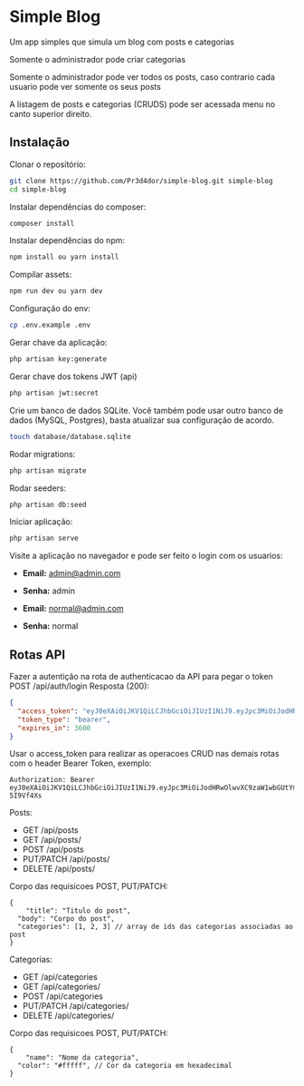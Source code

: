 # Simple Blog

Um app simples que simula um blog com posts e categorias

Somente o administrador pode criar categorias

Somente o administrador pode ver todos os posts, caso contrario cada usuario pode
ver somente os seus posts

A listagem de posts e categorias (CRUDS) pode ser acessada menu no canto superior direito.

## Instalação

Clonar o repositório:

```sh
git clone https://github.com/Pr3d4dor/simple-blog.git simple-blog
cd simple-blog
```

Instalar dependências do composer:

```sh
composer install
```

Instalar dependências do npm:

```sh
npm install ou yarn install
```

Compilar assets:

```sh
npm run dev ou yarn dev
```

Configuração do env:

```sh
cp .env.example .env
```

Gerar chave da aplicação:

```sh
php artisan key:generate
```

Gerar chave dos tokens JWT (api)

```sh
php artisan jwt:secret
```

Crie um banco de dados SQLite. Você também pode usar outro banco de dados (MySQL, Postgres), basta atualizar sua configuração de acordo.

```sh
touch database/database.sqlite
```

Rodar migrations:

```sh
php artisan migrate
```

Rodar seeders:

```sh
php artisan db:seed
```

Iniciar aplicação:

```sh
php artisan serve
```

Visite a aplicação no navegador e pode ser feito o login com os usuarios:

- **Email:** admin@admin.com
- **Senha:** admin

- **Email:** normal@admin.com
- **Senha:** normal

## Rotas API

Fazer a autentição na rota de authenticacao da API para pegar o token
POST /api/auth/login
Resposta (200):
```json
{
  "access_token": "eyJ0eXAiOiJKV1QiLCJhbGciOiJIUzI1NiJ9.eyJpc3MiOiJodHRwOlwvXC9zaW1wbGUtYmxvZy50ZXN0XC9hcGlcL2F1dGhcL2xvZ2luIiwiaWF0IjoxNTY2MDkxMzAzLCJleHAiOjE1NjYwOTQ5MDMsIm5iZiI6MTU2NjA5MTMwMywianRpIjoidmpoaW1mMUFFYzhyY2w2dCIsInN1YiI6MiwicHJ2IjoiMjNiZDVjODk0OWY2MDBhZGIzOWU3MDFjNDAwODcyZGI3YTU5NzZmNyJ9.Mj1om79DdL0ppJI_hzzVuxFac1jD9rjO9I-5I9Vf4Xs",
  "token_type": "bearer",
  "expires_in": 3600
}
```

Usar o access_token para realizar as operacoes CRUD nas demais rotas com o header Bearer Token, exemplo:
```
Authorization: Bearer eyJ0eXAiOiJKV1QiLCJhbGciOiJIUzI1NiJ9.eyJpc3MiOiJodHRwOlwvXC9zaW1wbGUtYmxvZy50ZXN0XC9hcGlcL2F1dGhcL2xvZ2luIiwiaWF0IjoxNTY2MDkxMzAzLCJleHAiOjE1NjYwOTQ5MDMsIm5iZiI6MTU2NjA5MTMwMywianRpIjoidmpoaW1mMUFFYzhyY2w2dCIsInN1YiI6MiwicHJ2IjoiMjNiZDVjODk0OWY2MDBhZGIzOWU3MDFjNDAwODcyZGI3YTU5NzZmNyJ9.Mj1om79DdL0ppJI_hzzVuxFac1jD9rjO9I-5I9Vf4Xs
```

Posts:
- GET /api/posts
- GET /api/posts/<id>
- POST /api/posts
- PUT/PATCH /api/posts/<id>
- DELETE /api/posts/<id>

Corpo das requisicoes POST, PUT/PATCH:
```
{
	"title": "Titulo do post",
  "body": "Corpo do post",
  "categories": [1, 2, 3] // array de ids das categorias associadas ao post
}
```

Categorias:
- GET /api/categories
- GET /api/categories/<id>
- POST /api/categories
- PUT/PATCH /api/categories/<id>
- DELETE /api/categories/<id>

Corpo das requisicoes POST, PUT/PATCH:
```
{
	"name": "Nome da categoria",
  "color": "#fffff", // Cor da categoria em hexadecimal
}
```
